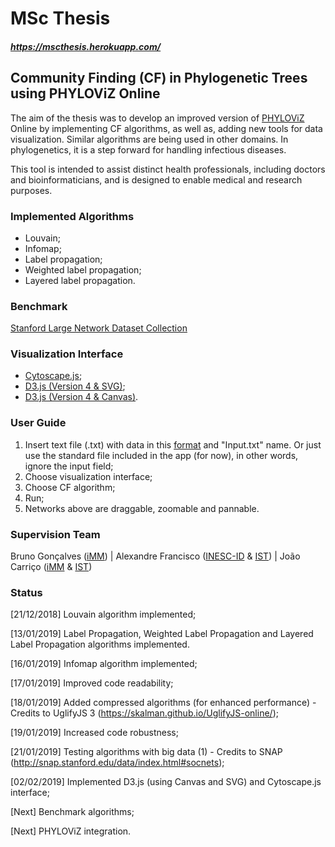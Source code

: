 # MSc Thesis 
##### https://mscthesis.herokuapp.com/

## Community Finding (CF) in Phylogenetic Trees using PHYLOViZ Online

The aim of the thesis was to develop an improved version of [PHYLOViZ](http://www.phyloviz.net/) Online by
implementing CF algorithms, as well as, adding new tools for
data visualization. Similar algorithms are being used in other domains. In
phylogenetics, it is a step forward for handling infectious diseases.

This tool is intended to assist distinct health professionals, including doctors and
bioinformaticians, and is designed to enable medical and research purposes.

### Implemented Algorithms

- Louvain;
- Infomap;
- Label propagation;
- Weighted label propagation;
- Layered label propagation.

### Benchmark

[Stanford Large Network Dataset Collection](http://snap.stanford.edu/data/index.html)

### Visualization Interface

- [Cytoscape.js](http://js.cytoscape.org/);
- [D3.js (Version 4 & SVG)](https://bl.ocks.org/pkerpedjiev/f2e6ebb2532dae603de13f0606563f5b);
- [D3.js (Version 4 & Canvas)](https://bl.ocks.org/jodyphelan/5dc989637045a0f48418101423378fbd).

### User Guide

1. Insert text file (.txt) with data in this [format](https://github.com/warcraft12321/Thesis/blob/master/uploads/Input.txt) and "Input.txt" name. Or just use the standard file included in the app (for now), in other words, ignore the input field;
2. Choose visualization interface;
3. Choose CF algorithm;
4. Run;
5. Networks above are draggable, zoomable and pannable. 

### Supervision Team

Bruno Gonçalves ([iMM](https://imm.medicina.ulisboa.pt/pt/)) | Alexandre Francisco ([INESC-ID](https://www.inesc-id.pt/) & [IST](https://tecnico.ulisboa.pt/pt/)) | João Carriço ([iMM](https://imm.medicina.ulisboa.pt/pt/) & [IST](https://tecnico.ulisboa.pt/pt/))

### Status

[21/12/2018] Louvain algorithm implemented;

[13/01/2019] Label Propagation, Weighted Label Propagation and Layered Label Propagation algorithms implemented.

[16/01/2019] Infomap algorithm implemented;

[17/01/2019] Improved code readability;

[18/01/2019] Added compressed algorithms (for enhanced performance) - Credits to UglifyJS 3 (https://skalman.github.io/UglifyJS-online/); 

[19/01/2019] Increased code robustness;

[21/01/2019] Testing algorithms with big data (1) - Credits to SNAP (http://snap.stanford.edu/data/index.html#socnets);

[02/02/2019] Implemented D3.js (using Canvas and SVG) and Cytoscape.js interface;

[Next] Benchmark algorithms;

[Next] PHYLOViZ integration.



